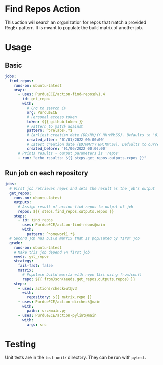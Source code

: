# Find Repos Action

This action will search an organization for repos that match a provided RegEx pattern. It is meant to populate the build matrix of another job.

# Usage
## Basic
```yaml
jobs:
  find_repos:
    runs-on: ubuntu-latest
    steps:
      - uses: PurdueECE/action-find-repos@v1.4
        id: get_repos
        with:
          # Org to search in
          org: PurdueECE
          # Personal access token
          token: ${{ github.token }}
          # Pattern to match against
          pattern: ^prelabs-.*$
          # Earliest creation date (DD/MM/YY HH:MM:SS). Defaults to '01/01/1970 00:00:00'.
          created_after: '01/01/2022 00:00:00'
          # Latest creation date (DD/MM/YY HH:MM:SS). Defaults to current time.
          created_before: '01/06/2022 00:00:00'
      # Prints results - output parameters is 'repos'
      - run: "echo results: ${{ steps.get_repos.outputs.repos }}"
```
## Run job on each repository
```yaml
jobs:
  # First job retrieves repos and sets the result as the job's output
  get_repos:
    runs-on: ubuntu-latest
    outputs:
      # Assign result of action-find-repos to output of job
      repos: ${{ steps.find_repos.outputs.repos }}
    steps:
      - id: find_repos
        uses: PurdueECE/action-find-repos@main
        with:
          pattern: ^homework1.*$
  # Second job has build matrix that is populated by first job
  grade:
    runs-on: ubuntu-latest
    # Make this job depend on first job
    needs: get_repos
    strategy:
      fail-fast: false
      matrix:
        # Populate build matrix with repo list using fromJson()
        repo: ${{ fromJson(needs.get_repos.outputs.repos) }}
    steps:
      - uses: actions/checkout@v3
        with:
          repository: ${{ matrix.repo }}
      - uses: PurdueECE/action-dircheck@main
        with:
          paths: src/main.py
      - uses: PurdueECE/action-pylint@main
        with:
          args: src
```

# Testing
Unit tests are in the `test-unit/` directory. They can be run with `pytest`.